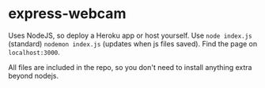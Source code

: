 # express-webcam
Uses NodeJS, so deploy a Heroku app or host yourself.
Use `node index.js` (standard) `nodemon index.js` (updates when js files saved).
Find the page on `localhost:3000`.

All files are included in the repo, so you don't need to install anything extra beyond nodejs.
